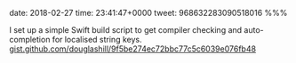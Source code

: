 date: 2018-02-27
time: 23:41:47+0000
tweet: 968632283090518016
%%%

I set up a simple Swift build script to get compiler checking and auto-completion for localised string keys. [gist.github.com/douglashill/9f5be274ec72bbc77c5c6039e076fb48](https://gist.github.com/douglashill/9f5be274ec72bbc77c5c6039e076fb48)
